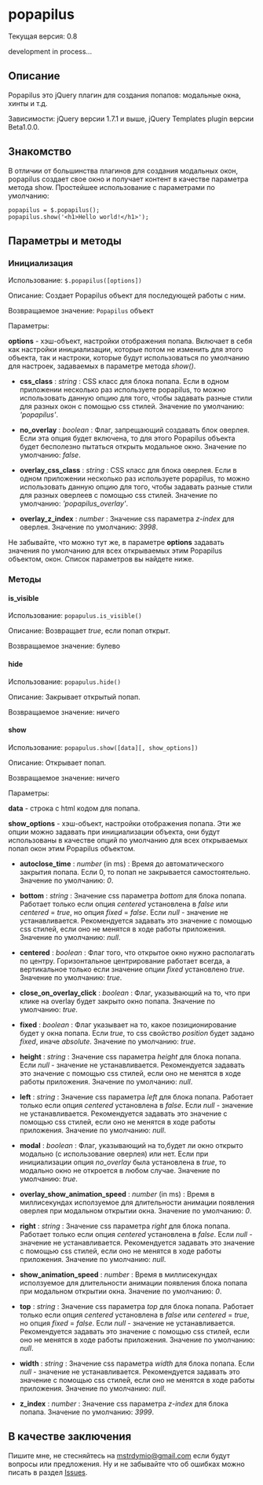 popapilus
=========

Текущая версия: 0.8

development in process...

Описание
--------

Popapilus это jQuery плагин для создания попапов: модальные окна, хинты и т.д.

Зависимости: jQuery версии 1.7.1 и выше, jQuery Templates plugin версии Beta1.0.0.


Знакомство
----------

В отличии от большинства плагинов для создания модальных окон, popapilus создает свое окно и получает контент в качестве параметра метода show.
Простейшее использование с параметрами по умолчанию:

    popapilus = $.popapilus();
    popapilus.show('<h1>Hello world!</h1>');


Параметры и методы
------------------

### Инициализация

Использование: `$.popapilus([options])`

Описание: Создает Popapilus объект для последующей работы с ним.

Возвращаемое значение: `Popapilus` объект

Параметры:

**options** - хэш-объект, настройки отображения попапа. Включает в себя как настройки инициализации, которые потом не изменить для этого объекта, так и настроки, которые будут использоваться по умолчанию для настроек, задаваемых в параметре метода *show()*.

+ **css_class** : *string* : CSS класс для блока попапа. Если в одном приложении несколько раз используете popapilus, то можно использовать данную опцию для того, чтобы задавать разные стили для разных окон с помощью css стилей. Значение по умолчанию: *'popapilus'*.

+ **no_overlay** : *boolean* : Флаг, запрещающий создавать блок оверлея. Если эта опция будет включена, то для этого Popapilus объекта будет бесполезно пытаться открыть модальное окно. Значение по умолчанию: *false*.

+ **overlay_css_class** : *string* : CSS класс для блока оверлея. Если в одном приложении несколько раз используете popapilus, то можно использовать данную опцию для того, чтобы задавать разные стили для разных оверлеев с помощью css стилей. Значение по умолчанию: *'popapilus_overlay'*.

+ **overlay_z_index** : *number* : Значение css параметра *z-index* для оверлея. Значение по умолчанию: *3998*.

Не забывайте, что можно тут же, в параметре **options** задавать значения по умолчанию для всех открываемых этим Popapilus объектом, окон. Список параметров вы найдете ниже.

### Методы

#### is_visible

Использование: `popapulus.is_visible()`

Описание: Возвращает *true*, если попап открыт.

Возвращаемое значение: булево

#### hide

Использование: `popapulus.hide()`

Описание: Закрывает открытый попап.

Возвращаемое значение: ничего

#### show

Использование: `popapulus.show([data][, show_options])`

Описание: Открывает попап.

Возвращаемое значение: ничего

Параметры:

**data** - строка с html кодом для попапа.

**show_options** - хэш-объект, настройки отображения попапа. Эти же опции можно задавать при инициализации объекта, они будут использованы в качестве опций по умолчанию для всех открываемых попап окон этим Popapilus объектом.

+ **autoclose_time** : *number* (in ms) : Время до автоматического закрытия попапа. Если 0, то попап не закрывается самостоятельно. Значение по умолчанию: *0*.

+ **bottom** : *string* : Значение css параметра *bottom* для блока попапа. Работает только если опция *centered* установлена в *false* или *centered* = *true*, но опция *fixed* = *false*. Если *null* - значение не устанавливается. Рекомендуется задавать это значение с помощью css стилей, если оно не менятся в ходе работы приложения. Значение по умолчанию: *null*.

+ **centered** : *boolean* : Флаг того, что открытое окно нужно располагать по центру. Горизонтальное центрирование работает всегда, а вертикальное только если значение опции *fixed* установлено *true*. Значение по умолчанию: *true*.

+ **close_on_overlay_click** : *boolean* : Флаг, указывающий на то, что при клике на overlay будет закрыто окно попапа. Значение по умолчанию: *true*.

+ **fixed** : *boolean* : Флаг указывает на то, какое позиционирование будет у окна попапа. Если *true*, то css свойство *position* будет задано *fixed*, иначе *absolute*. Значение по умолчанию: *true*.

+ **height** : *string* : Значение css параметра *height* для блока попапа. Если *null* - значение не устанавливается. Рекомендуется задавать это значение с помощью css стилей, если оно не менятся в ходе работы приложения. Значение по умолчанию: *null*.

+ **left** : *string* : Значение css параметра *left* для блока попапа. Работает только если опция *centered* установлена в *false*. Если *null* - значение не устанавливается. Рекомендуется задавать это значение с помощью css стилей, если оно не менятся в ходе работы приложения. Значение по умолчанию: *null*.

+ **modal** : *boolean* : Флаг, указывающий на то,будет ли окно открыто модально (с использование оверлея) или нет. Если при инициализации опция *no_overlay* была установлена в *true*, то модально окно не откроется в любом случае. Значение по умолчанию: *true*.

+ **overlay_show_animation_speed** : *number* (in ms) : Время в миллисекундах исползуемое для длительности анимации появления оверлея при модальном открытии окна. Значение по умолчанию: *0*.

+ **right** : *string* : Значение css параметра *right* для блока попапа. Работает только если опция *centered* установлена в *false*. Если *null* - значение не устанавливается. Рекомендуется задавать это значение с помощью css стилей, если оно не менятся в ходе работы приложения. Значение по умолчанию: *null*.

+ **show_animation_speed** : *number* : Время в миллисекундах исползуемое для длительности анимации появления блока попапа при модальном открытии окна. Значение по умолчанию: *0*.

+ **top** : *string* : Значение css параметра *top* для блока попапа. Работает только если опция *centered* установлена в *false* или *centered* = *true*, но опция *fixed* = *false*. Если *null* - значение не устанавливается. Рекомендуется задавать это значение с помощью css стилей, если оно не менятся в ходе работы приложения. Значение по умолчанию: *null*.

+ **width** : *string* : Значение css параметра *width* для блока попапа. Если *null* - значение не устанавливается. Рекомендуется задавать это значение с помощью css стилей, если оно не менятся в ходе работы приложения. Значение по умолчанию: *null*.

+ **z_index** : *number* : Значение css параметра *z-index* для блока попапа. Значение по умолчанию: *3999*.


В качестве заключения
---------------------

Пишите мне, не стесняйтесь на <mstrdymio@gmail.com> если будут вопросы или предложения. Ну и не забывайте что об ошибках можно писать в раздел [Issues](http://github.com/dymio/popapilus/issues "Issues").
